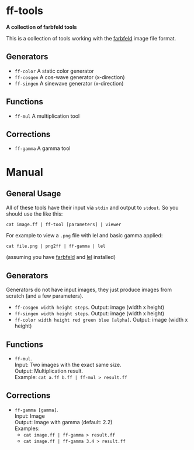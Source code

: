 ff-tools
========

**A collection of farbfeld tools**

This is a collection of tools working with the
[farbfeld](https://tools.suckless.org/farbfeld/) image file format.

Generators
----------

- `ff-color` A static color generator
- `ff-cosgen` A cos-wave generator (x-direction)
- `ff-singen` A sinewave generator (x-direction)

Functions
---------

- `ff-mul` A multiplication tool

Corrections
-----------

- `ff-gamma` A gamma tool

Manual
======

General Usage
-------------

All of these tools have their input via `stdin` and output to `stdout`. So you
should use the like this:

    cat image.ff | ff-tool [parameters] | viewer

For example to view a `.png` file with lel and basic gamma applied:

    cat file.png | png2ff | ff-gamma | lel

(assuming you have [farbfeld](https://tools.suckless.org/farbfeld/) and
[lel](http://git.2f30.org/lel/) installed)

Generators
----------

Generators do not have input images, they just produce images from scratch
(and a few parameters).

- `ff-cosgen width height steps`. Output: image (width x height)
- `ff-singen width height steps`. Output: image (width x height)
- `ff-color width height red green blue [alpha]`. Output: image (width x
  height)

Functions
---------

- `ff-mul`.  
  Input: Two images with the exact same size.  
  Output: Multiplication result.  
  Example: `cat a.ff b.ff | ff-mul > result.ff`

Corrections
-----------

- `ff-gamma [gamma]`.  
  Input: Image  
  Output: Image with gamma (default: 2.2)  
  Examples:
  - `cat image.ff | ff-gamma > result.ff`  
  - `cat image.ff | ff-gamma 3.4 > result.ff`
